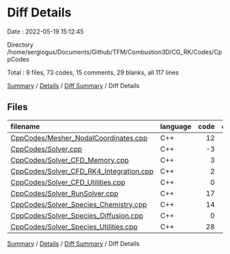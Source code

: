 # Diff Details

Date : 2022-05-19 15:12:45

Directory /home/sergiogus/Documents/Github/TFM/Combustion3D/CG_RK/Codes/CppCodes

Total : 9 files,  73 codes, 15 comments, 29 blanks, all 117 lines

[Summary](results.md) / [Details](details.md) / [Diff Summary](diff.md) / Diff Details

## Files
| filename | language | code | comment | blank | total |
| :--- | :--- | ---: | ---: | ---: | ---: |
| [CppCodes/Mesher_NodalCoordinates.cpp](/CppCodes/Mesher_NodalCoordinates.cpp) | C++ | 12 | 4 | -2 | 14 |
| [CppCodes/Solver.cpp](/CppCodes/Solver.cpp) | C++ | -3 | 0 | 0 | -3 |
| [CppCodes/Solver_CFD_Memory.cpp](/CppCodes/Solver_CFD_Memory.cpp) | C++ | 3 | 0 | 1 | 4 |
| [CppCodes/Solver_CFD_RK4_Integration.cpp](/CppCodes/Solver_CFD_RK4_Integration.cpp) | C++ | 2 | 0 | 1 | 3 |
| [CppCodes/Solver_CFD_Utilities.cpp](/CppCodes/Solver_CFD_Utilities.cpp) | C++ | 0 | 1 | 1 | 2 |
| [CppCodes/Solver_RunSolver.cpp](/CppCodes/Solver_RunSolver.cpp) | C++ | 17 | 0 | 3 | 20 |
| [CppCodes/Solver_Species_Chemistry.cpp](/CppCodes/Solver_Species_Chemistry.cpp) | C++ | 14 | 5 | 8 | 27 |
| [CppCodes/Solver_Species_Diffusion.cpp](/CppCodes/Solver_Species_Diffusion.cpp) | C++ | 0 | 0 | 1 | 1 |
| [CppCodes/Solver_Species_Utilities.cpp](/CppCodes/Solver_Species_Utilities.cpp) | C++ | 28 | 5 | 16 | 49 |

[Summary](results.md) / [Details](details.md) / [Diff Summary](diff.md) / Diff Details